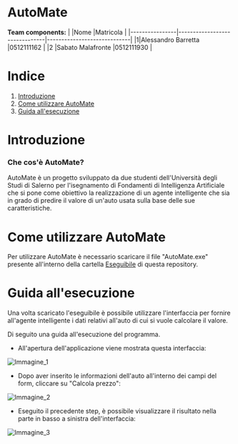 ﻿# AutoMate

**Team components:**
|                |Nome                          |Matricola                         |
|----------------|-------------------------------|-----------------------------|
|1|Alessandro Barretta            |0512111162            |
|2         |Sabato Malafronte            |0512111930            |



# Indice
1. [Introduzione](#introduzione )
2. [Come utilizzare AutoMate](#come-utilizzare-automate)
 3. [Guida all'esecuzione](#guida-allesecuzione)


# Introduzione
### Che cos'è AutoMate?

AutoMate è un progetto sviluppato da due studenti dell'Università degli Studi di Salerno per l'isegnamento di Fondamenti di Intelligenza Artificiale che si pone come obiettivo la realizzazione di un agente intelligente che sia in grado di predire il valore di un'auto usata sulla base delle sue caratteristiche.

# Come utilizzare AutoMate

Per utilizzare AutoMate è necessario scaricare il file "AutoMate.exe" presente all'interno della cartella [Eseguibile](https://github.com/ZTunic/AutoMate/tree/main/Eseguibile) di questa repository.

# Guida all'esecuzione

Una volta scaricato l'eseguibile è possibile utilizzare l'interfaccia per fornire all'agente intelligente i dati relativi all'auto di cui si vuole calcolare il valore.

Di seguito una guida all'esecuzione del programma.

* All'apertura dell'applicazione viene mostrata questa interfaccia:


![Immagine_1](https://cdn.discordapp.com/attachments/735232884914257991/1074785095472382094/immagine_1.png)


* Dopo aver inserito le informazioni dell'auto all'interno dei campi del form, cliccare su "Calcola prezzo":

![Immagine_2](https://cdn.discordapp.com/attachments/735232884914257991/1074787559042982041/immagine_2.png)

* Eseguito il precedente step, è possibile visualizzare il risultato nella parte in basso a sinistra dell'interfaccia:

![Immagine_3](https://cdn.discordapp.com/attachments/735232884914257991/1074787558413844550/immagine_3.png)
